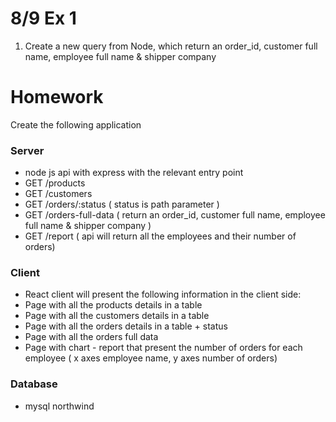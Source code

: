 # 8/9 Ex 1

1. Create a new query from Node, which return an order_id, customer full name, employee full name & shipper company

# Homework

Create the following application

### Server
- node js api with express with the relevant entry point
- GET /products
- GET /customers
- GET /orders/:status ( status is path parameter  )
- GET /orders-full-data ( return an order_id, customer full name, employee full name & shipper company )
- GET /report ( api will return all the employees and their number of orders)

### Client
- React client will present the following information in the client side:
- Page with all the products details in a table
- Page with all the customers details in a table
- Page with all the orders details in a table + status 
- Page with all the orders full data  
- Page with chart - report that present the number of orders for each employee ( x axes employee name, y axes number of orders)


### Database 
- mysql northwind
